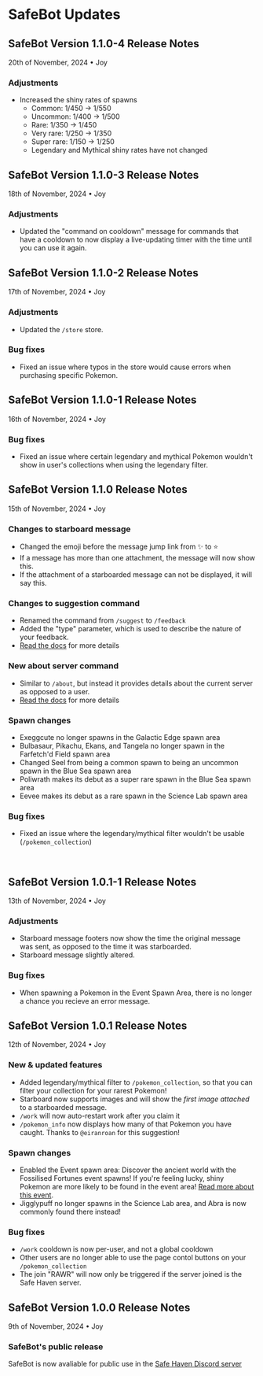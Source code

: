 <link href="style.css" rel="stylesheet">
<link rel="shortcut icon" type="image/x-icon" href="favicon.ico">
<title>SafeBot | Updates</title>

# SafeBot Updates

## SafeBot Version 1.1.0-4 Release Notes
20th of November, 2024 • Joy

### Adjustments
- Increased the shiny rates of spawns
    - Common: 1/450 -> 1/550
    - Uncommon: 1/400 -> 1/500
    - Rare: 1/350 -> 1/450
    - Very rare: 1/250 -> 1/350
    - Super rare: 1/150 -> 1/250
    - Legendary and Mythical shiny rates have not changed
    

## SafeBot Version 1.1.0-3 Release Notes
18th of November, 2024 • Joy

### Adjustments
- Updated the "command on cooldown" message for commands that have a cooldown to now display a live-updating timer with the time until you can use it again.


## SafeBot Version 1.1.0-2 Release Notes
17th of November, 2024 • Joy

### Adjustments
- Updated the `/store` store.

### Bug fixes
- Fixed an issue where typos in the store would cause errors when purchasing specific Pokemon.


## SafeBot Version 1.1.0-1 Release Notes
16th of November, 2024 • Joy

### Bug fixes
- Fixed an issue where certain legendary and mythical Pokemon wouldn't show in user's collections when using the legendary filter.


## SafeBot Version 1.1.0 Release Notes
15th of November, 2024 • Joy
### Changes to starboard message
- Changed the emoji before the message jump link from ✨ to ⭐
- If a message has more than one attachment, the message will now show this.
- If the attachment of a starboarded message can not be displayed, it will say this.

### Changes to suggestion command
- Renamed the command from `/suggest` to `/feedback`
- Added the "type" parameter, which is used to describe the nature of your feedback.
- [Read the docs](https://hi-joy-nz.github.io/SafeBot/Docs#provide-feedback) for more details

### New about server command
- Similar to `/about`, but instead it provides details about the current server as opposed to a user.
- [Read the docs](https://hi-joy-nz.github.io/SafeBot/Docs#about-a-server) for more details

### Spawn changes
- Exeggcute no longer spawns in the Galactic Edge spawn area
- Bulbasaur, Pikachu, Ekans, and Tangela no longer spawn in the Farfetch'd Field spawn area
- Changed Seel from being a common spawn to being an uncommon spawn in the Blue Sea spawn area
- Poliwrath makes its debut as a super rare spawn in the Blue Sea spawn area
- Eevee makes its debut as a rare spawn in the Science Lab spawn area

### Bug fixes
- Fixed an issue where the legendary/mythical filter wouldn't be usable (`/pokemon_collection`)
<br>

## SafeBot Version 1.0.1-1 Release Notes
13th of November, 2024 • Joy
### Adjustments
- Starboard message footers now show the time the original message was sent, as opposed to the time it was starboarded.
- Starboard message slightly altered.

### Bug fixes
- When spawning a Pokemon in the Event Spawn Area, there is no longer a chance you recieve an error message.


## SafeBot Version 1.0.1 Release Notes
12th of November, 2024 • Joy
### New & updated features
- Added legendary/mythical filter to `/pokemon_collection`, so that you can filter your collection for your rarest Pokemon!
- Starboard now supports images and will show the *first image attached* to a starboarded message.
- `/work` will now auto-restart work after you claim it
- `/pokemon_info` now displays how many of that Pokemon you have caught. Thanks to `@eiranroan` for this suggestion!

### Spawn changes
- Enabled the Event spawn area: Discover the ancient world with the Fossilised Fortunes event spawns! If you're feeling lucky, shiny Pokemon are more likely to be found in the event area! [Read more about this event](https://hi-joy-nz.github.io/SafeBot/News#spawn-event-fossilised-fortunes).
- Jigglypuff no longer spawns in the Science Lab area, and Abra is now commonly found there instead!

### Bug fixes
- `/work` cooldown is now per-user, and not a global cooldown
- Other users are no longer able to use the page contol buttons on your `/pokemon_collection`
- The join "RAWR" will now only be triggered if the server joined is the Safe Haven server.


## SafeBot Version 1.0.0 Release Notes
9th of November, 2024 • Joy
### SafeBot's public release
SafeBot is now avaliable for public use in the [Safe Haven Discord server](https://discord.gg/BcuRXcBasz)
